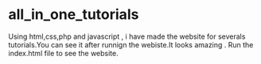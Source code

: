 # all_in_one_tutorials
Using html,css,php and javascript , i have made the website for severals tutorials.You can see it after runnign the webiste.It looks amazing .
Run the index.html file to see the website.
